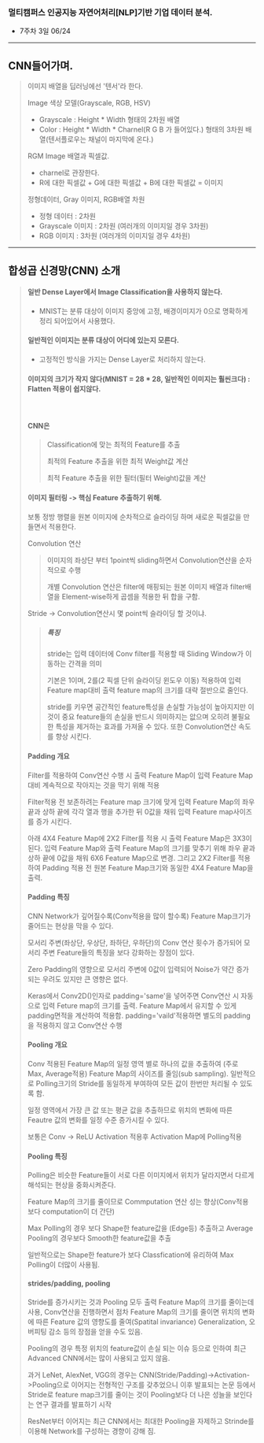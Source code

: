 ### 멀티캠퍼스 인공지능 자연어처리[NLP]기반 기업 데이터 분석.
- 7주차 3일 06/24
---
## CNN들어가며.
>이미지 배열을 딥러닝에선 '텐서'라 한다.
>
> Image 색상 모델(Grayscale, RGB, HSV)
> - Grayscale : Height * Width 형태의 2차원 배열
> - Color : Height * Width * Charnel(R G B 가 들어있다.) 형태의 3차원 배열(텐서플로우는 채널이 마지막에 온다.)
> 
> RGM Image 배열과 픽셀값.
> - charnel로 관장한다.
> - R에 대한 픽셀값 + G에 대한 픽셀값 + B에 대한 픽셀값 = 이미지
> 
> 정형데이터, Gray 이미지, RGB배열 차원
> - 정형 데이터 : 2차원
> - Grayscale 이미지 : 2차원 (여러개의 이미지일 경우 3차원)
> - RGB 이미지 : 3차원 (여러개의 이미지일 경우 4차원)
> 
---
## 합성곱 신경망(CNN) 소개
> #### 일반 Dense Layer에서 Image Classification을 사용하지 않는다.
> - MNIST는 분류 대상이 이미지 중앙에 고정, 배경이미지가 0으로 명확하게 정리 되어있어서 사용했다.
> 
> #### 일반적인 이미지는 분류 대상이 어디에 있는지 모른다.
> - 고정적인 방식을 가지는 Dense Layer로 처리하지 않는다.
> 
> #### 이미지의 크기가 작지 않다(MNIST = 28 * 28, 일반적인 이미지는 훨씬크다) : Flatten 적용이 쉽지않다. 
> <br>
> 
> #### CNN은
>> Classification에 맞는 최적의 Feature를 추출
>> 
>> 최적의 Feature 추출을 위한 최적 Weight값 계산
>> 
>> 최적 Feature 추출을 위한 필터(필터 Weight)값을 계산
>
> #### 이미지 필터링 -> 핵심 Feature 추출하기 위해.
> 보통 정방 행렬을 원본 이미지에 순차적으로 슬라이딩 하며 새로운 픽셀값을 만들면서 적용한다.
>
> Convolution 연산
> 
>> 이미지의 좌상단 부터 1point씩 sliding하면서 Convolution연산을 순자적으로 수행
>>
>> 개별 Convolution 연산은 filter에 매핑되는 원본 이미지 배열과 filter배열을 Element-wise하게 곱셈을 적용한 뒤 합을 구함.
>
> Stride -> Convolution연산시 몇 point씩 슬라이딩 할 것이냐.
>> ##### 특징
>> stride는 입력 데이터에 Conv filter를 적용할 때 Sliding Window가 이동하는 간격을 의미
>>
>> 기본은 1이며, 2를(2 픽셀 단위 슬라이딩 윈도우 이동) 적용하여 입력 Feature map대비 출력 feature map의 크기를 대략 절반으로 줄인다.
>>
>> stride를 키우면 공간적인 feature특성을 손실할 가능성이 높아지지만 이것이 중요 feature들의 손실을 반드시 의미하지는 앖으며 오히려 불필요한 특성을 제거하는 효과를 가져올 수 있다. 또한 Convolution연산 속도를 향상 시킨다.
> 
> #### Padding 개요
> Filter를 적용하여 Conv연산 수행 시 출력 Feature Map이 입력 Feature Map 대비 계속적으로 작아지는 것을 막기 위해 적용
>
> Filter적용 전 보존하려는 Feature map 크기에 맞게 입력 Feature Map의 좌우 끝과 상하 끝에 각각 열과 행을 추가한 뒤 0값을 채워 입력 Feature map사이즈를 증가 시킨다.
>
> 아래 4X4 Feature Map에 2X2 Filter를 적용 시 출력 Feature Map은 3X3이 된다. 입력 Feature Map와 출력 Feature Map의 크기를 맞추기 위해 좌우 끝과 상하 끝에 0값을 채워 6X6 Feature Map으로 변경. 그리고 2X2 Filter를 적용하여 Padding 적용 전 원본 Feature Map크기와 동일한 4X4 Feature Map을 출력.
>
>
> #### Padding 특징
> CNN Network가 깊어질수록(Conv적용을 많이 할수록) Feature Map크기가 줄어드는 현상을 막을 수 있다.
>
> 모서리 주변(좌상단, 우상단, 좌하단, 우하단)의 Conv 연산 횟수가 증가되어 모서리 주변 Feature들의 특징을 보다 강화하는 장점이 있다.
>
> Zero Padding의 영향으로 모서리 주변에 0값이 입력되어 Noise가 약간 증가 되는 우려도 있지만 큰 영향은 없다.
>
> Keras에서 Conv2D()인자로 padding='same'을 넣어주면 Conv연산 시 자동으로 입력 Feture map의 크기를 출력. Feature Map에서 유지할 수 있게 padding면적을 계산하여 적용함. padding='vaild'적용하면 별도의 padding을 적용하지 않고 Conv연산 수행
>
> #### Pooling 개요
> Conv 적용된 Feature Map의 일정 영역 별로 하나의 값을 추출하여 (주로 Max, Average적용) Feature Map의 사이즈를 줄임(sub sampling). 일반적으로 Polling크기의 Stride를 동일하게 부여하여 모든 값이 한번만 처리될 수 있도록 함.
>
> 일정 영역에서 가장 큰 값 또는 평균 값을 추출하므로 위치의 변화에 따른 Feautre 값의 변화를 일정 수준 증가시킬 수 있다.
>
> 보통은 Conv -> ReLU Activation 적용후 Activation Map에 Polling적용
>
> #### Pooling 특징
> Polling은 비슷한 Feature들이 서로 다른 이미지에서 위치가 달라지면서 다르게 해석되는 현상을 중화시켜준다.
>
> Feature Map의 크기를 줄이므로 Commputation 연산 성는 향상(Conv적용 보다 computation이 더 간단)
>
> Max Polling의 경우 보다 Shape한 feature값을 (Edge등) 추출하고 Average Pooling의 경우보다 Smooth한 feature값을 추출
>
> 일반적으로는 Shape한 feature가 보다 Classfication에 유리하여 Max Polling이 더많이 사용됨.
>
> #### strides/padding, pooling
> Stride를 증가시키는 것과 Pooling 모두 출력 Feature Map의 크기를 줄이는데 사용, Conv연산을 진행하면서 점차 Feature Map의 크기를 줄이면 위치의 변화에 따른 Feature 값의 영향도를 줄여(Spatital invariance) Generalization, 오버피팅 감소 등의 장점을 얻을 수도 있음.
>
> Pooling의 경우 특정 위치의 feature값이 손실 되는 이슈 등으로 인하여 최근 Advanced CNN에서는 많이 사용되고 있지 않음.
>
> 과거 LeNet, AlexNet, VGG의 경우는 CNN(Stride/Padding)->Activation->Pooling으로 이어지는 전형적인 구조를 갖추었으니 이후 발표되는 논문 등에서 Stride로 feature map크기를 줄이는 것이 Pooling보다 더 나은 성늘을 보인다는 연구 결과를 발표하기 시작
>
> ResNet부터 이어지는 최근 CNN에서는 최대한 Pooling을 자제하고 Strinde를 이용해 Network를 구성하는 경향이 강해 짐.
